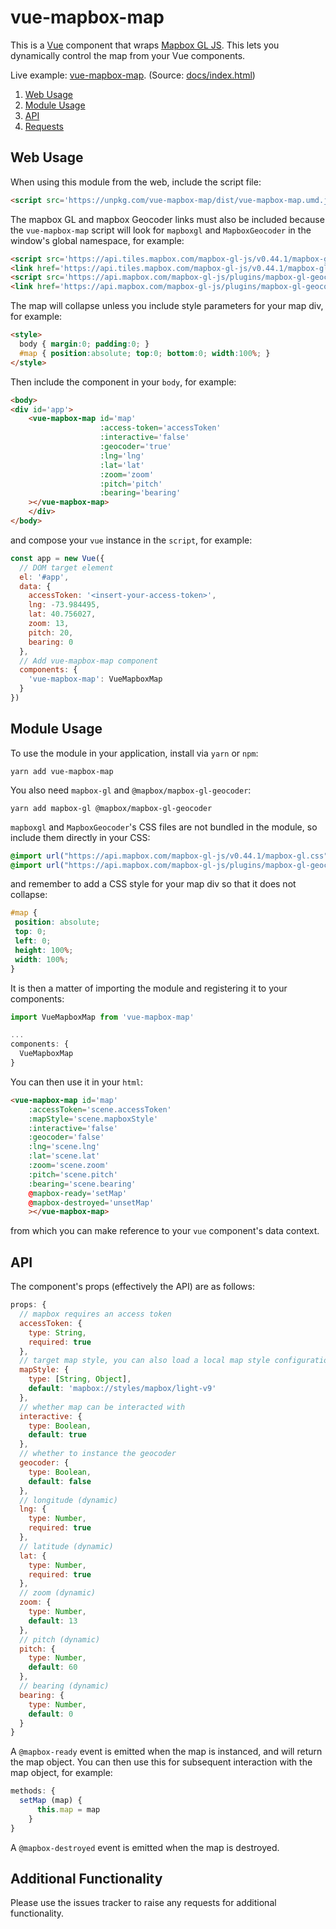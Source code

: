 vue-mapbox-map
==============
This is a [Vue](https://vuejs.org/) component that wraps [Mapbox GL JS](https://www.mapbox.com/mapbox-gl-js/api/). This lets you dynamically control the map from your Vue components.

Live example: [vue-mapbox-map](https://cityseer.github.io/vue-mapbox-map/). (Source: [docs/index.html](docs/index.html))

1. [Web Usage](#web-usage)
1. [Module Usage](#module-usage)
1. [API](#api)
1. [Requests](#requests)

Web Usage
---------
When using this module from the web, include the script file:
```html
<script src='https://unpkg.com/vue-mapbox-map/dist/vue-mapbox-map.umd.js'></script>
```
The mapbox GL and mapbox Geocoder links must also be included because the `vue-mapbox-map` script will look for `mapboxgl` and `MapboxGeocoder` in the window's global namespace, for example:
```html
<script src='https://api.tiles.mapbox.com/mapbox-gl-js/v0.44.1/mapbox-gl.js' type="text/javascript"></script>
<link href='https://api.tiles.mapbox.com/mapbox-gl-js/v0.44.1/mapbox-gl.css' rel='stylesheet' type='text/css' />
<script src='https://api.mapbox.com/mapbox-gl-js/plugins/mapbox-gl-geocoder/v2.2.0/mapbox-gl-geocoder.min.js' type="text/javascript"></script>
<link href='https://api.mapbox.com/mapbox-gl-js/plugins/mapbox-gl-geocoder/v2.2.0/mapbox-gl-geocoder.css' rel='stylesheet' type='text/css' />
```
The map will collapse unless you include style parameters for your map div, for example:
```html
<style>
  body { margin:0; padding:0; }
  #map { position:absolute; top:0; bottom:0; width:100%; }
</style>
```
Then include the component in your `body`, for example:
```html
<body>
<div id='app'>
    <vue-mapbox-map id='map'
                    :access-token='accessToken'
                    :interactive='false'
                    :geocoder='true'
                    :lng='lng'
                    :lat='lat'
                    :zoom='zoom'
                    :pitch='pitch'
                    :bearing='bearing'
    ></vue-mapbox-map>
    </div>
</body>
```
and compose your `vue` instance in the `script`, for example:
```javascript
const app = new Vue({
  // DOM target element
  el: '#app',
  data: {
    accessToken: '<insert-your-access-token>',
    lng: -73.984495,
    lat: 40.756027,
    zoom: 13,
    pitch: 20,
    bearing: 0
  },
  // Add vue-mapbox-map component
  components: {
    'vue-mapbox-map': VueMapboxMap
  }
})
```

Module Usage
------------
To use the module in your application, install via `yarn` or `npm`:
```
yarn add vue-mapbox-map
```
You also need `mapbox-gl` and `@mapbox/mapbox-gl-geocoder`:
```
yarn add mapbox-gl @mapbox/mapbox-gl-geocoder
```
`mapboxgl` and `MapboxGeocoder`'s CSS files are not bundled in the module, so include them directly in your CSS:
```css
@import url("https://api.mapbox.com/mapbox-gl-js/v0.44.1/mapbox-gl.css");
@import url("https://api.mapbox.com/mapbox-gl-js/plugins/mapbox-gl-geocoder/v2.2.0/mapbox-gl-geocoder.css");
```
and remember to add a CSS style for your map div so that it does not collapse:
```css
#map {
 position: absolute;
 top: 0;
 left: 0;
 height: 100%;
 width: 100%;
}
```
It is then a matter of importing the module and registering it to your components:
```js
import VueMapboxMap from 'vue-mapbox-map'

...
components: {
  VueMapboxMap
}
```
You can then use it in your `html`:
```html
<vue-mapbox-map id='map'
    :accessToken='scene.accessToken'
    :mapStyle='scene.mapboxStyle'
    :interactive='false'
    :geocoder='false'
    :lng='scene.lng'
    :lat='scene.lat'
    :zoom='scene.zoom'
    :pitch='scene.pitch'
    :bearing='scene.bearing'
    @mapbox-ready='setMap'
    @mapbox-destroyed='unsetMap'
    ></vue-mapbox-map>
```
from which you can make reference to your `vue` component's data context.

API
---
The component's props (effectively the API) are as follows:
```javascript
props: {
  // mapbox requires an access token
  accessToken: {
    type: String,
    required: true
  },
  // target map style, you can also load a local map style configuration
  mapStyle: {
    type: [String, Object],
    default: 'mapbox://styles/mapbox/light-v9'
  },
  // whether map can be interacted with
  interactive: {
    type: Boolean,
    default: true
  },
  // whether to instance the geocoder
  geocoder: {
    type: Boolean,
    default: false
  },
  // longitude (dynamic)
  lng: {
    type: Number,
    required: true
  },
  // latitude (dynamic)
  lat: {
    type: Number,
    required: true
  },
  // zoom (dynamic)
  zoom: {
    type: Number,
    default: 13
  },
  // pitch (dynamic)
  pitch: {
    type: Number,
    default: 60
  },
  // bearing (dynamic)
  bearing: {
    type: Number,
    default: 0
  }
}
```
A `@mapbox-ready` event is emitted when the map is instanced, and will return the map object. You can then use this for subsequent interaction with the map object, for example:
```javascript
methods: {
  setMap (map) {
      this.map = map
    }
}
```
A `@mapbox-destroyed` event is emitted when the map is destroyed.

Additional Functionality
------------------------
Please use the issues tracker to raise any requests for additional functionality.